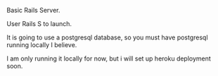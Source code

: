 Basic Rails Server.

User Rails S to launch.

It is going to use a postgresql database, so you must have postgresql running locally I believe.

I am only running it locally for now, but i will set up heroku deployment soon.

